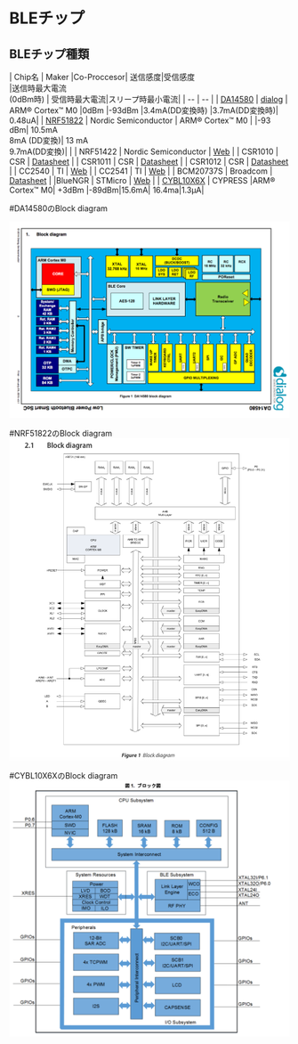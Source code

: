 # BLEチップ

## BLEチップ種類

| Chip名 | Maker |Co-Proccesor| 送信感度|受信感度<br>|送信時最大電流<br>(0dBm時) | 受信時最大電流|スリープ時最小電流|
| -- | -- |
| [DA14580](http://www.dialog-semiconductor.com/products/bluetooth-smart) | [dialog](http://www.dialog-semiconductor.com/) | ARM® Cortex™ M0 |0dBm |-93dBm |3.4mA(DD変換時) |3.7mA(DD変換時)| 0.48uA|
| [NRF51822](http://www.nordicsemi.com/eng/Products/Bluetooth-R-low-energy/nRF51822) | Nordic Semiconductor |  ARM® Cortex™ M0 | |-93 dBm| 10.5mA<br>8mA (DD変換)| 13 mA<br>9.7mA(DD変換)| |
| NRF51422 | Nordic Semiconductor | [Web](http://www.nordicsemi.com/eng/Products/ANT/nRF51422) |
| CSR1010 | CSR | [Datasheet](https://www.csrsupport.com/download/39359/CSR1010%20Data%20Sheet%20CS-231985-DS.pdf) |
| CSR1011 | CSR | [Datasheet](https://www.csrsupport.com/download/40289/CSR1010%20Data%20Sheet%20CS-231986-DS.pdf) |
| CSR1012 | CSR | [Datasheet](https://www.csrsupport.com/download/47278/CSR1012%20Data%20Sheet%20CS-238833-DS.pdf) |
| CC2540 | TI | [Web](http://m.tij.co.jp/product/jp/CC2540) |
| CC2541 | TI | [Web](http://m.tij.co.jp/product/jp/CC2541) |
| BCM20737S | Broadcom | [Datasheet](http://www.broadcom.com/collateral/pb/WICED-Sense-PB100.pdf) |
|BlueNGR | STMicro | [Web](http://www.st.com/web/catalog/sense_power/FM1968/CL1976/SC1898/PF258646?ecmp=pf258646_link_emf_jan2014&sc=bluenrg) |
| [CYBL10X6X](http://japan.cypress.com/?rID=99422 ) | CYPRESS |ARM® Cortex™ M0| +3dBm |-89dBm|15.6mA| 16.4ma|1.3μA|


#DA14580のBlock diagram

![](da14580.png)

#NRF51822のBlock diagram
![](nrf51822.png)

#CYBL10X6XのBlock diagram
![](cybl10x6x.png)





